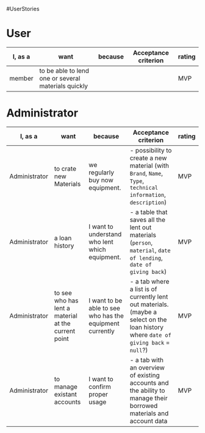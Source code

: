 #UserStories

# User

| I, as a | want                                                | because | Acceptance criterion | rating |
| ------- | --------------------------------------------------- | ------- | -------------------- | ------ |
| member  | to be able to lend one or several materials quickly |         |                      | MVP    |


# Administrator

| I, as a       | want                                                | because                                                  | Acceptance criterion                                                                                                                | rating |
| ------------- | --------------------------------------------------- | -------------------------------------------------------- | ----------------------------------------------------------------------------------------------------------------------------------- | ------ |
| Administrator | to crate new Materials                              | we regularly buy now equipment.                          | - possibility to create a new material (with `Brand`, `Name`, `Type`, `technical information`, `description`)                       | MVP    |
| Administrator | a loan history                                      | I want to understand who lent which equipment.           | - a table that saves all the lent out materials (`person`, `material`, `date of lending`, `date of giving back`)                    | MVP    |
| Administrator | to see who has lent a material at the current point | I want to be able to see who has the equipment currently | - a tab where a list is of currently lent out materials. (maybe a select on the loan history where `date of giving back` = `null`?) | MVP    |
| Administrator | to manage existant accounts                         | I want to confirm proper usage                           | - a tab with an overview of existing accounts and the ability to manage their borrowed materials and account data                   | MVP    |
